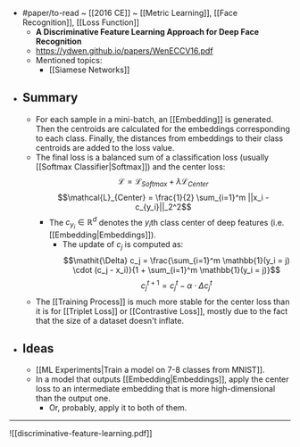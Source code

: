 - #paper/to-read ~ [[2016 CE]] ~ [[Metric Learning]], [[Face Recognition]], [[Loss Function]]
	- **A Discriminative Feature Learning Approach for Deep Face Recognition**
	- https://ydwen.github.io/papers/WenECCV16.pdf
	- Mentioned topics:
		- [[Siamese Networks]]
- ## Summary
	- For each sample in a mini-batch, an [[Embedding]] is generated. Then the centroids are calculated for the embeddings corresponding to each class. Finally, the distances from embeddings to their class centroids are added to the loss value.
	- The final loss is a balanced sum of a classification loss (usually [[Softmax Classifier|Softmax]]) and the center loss: $$\mathcal{L} = \mathcal{L}_{Softmax} + \lambda \mathcal{L}_{Center}$$ $$\mathcal{L}_{Center} = \frac{1}{2} \sum_{i=1}^m ||x_i - c_{y_i}||_2^2$$
		- The $c_{y_i} \in \mathbb{R}^d$ denotes the $y_i$th class center of deep features (i.e. [[Embedding|Embeddings]]).
			- The update of $c_j$ is computed as: $$\mathit{\Delta} c_j = \frac{\sum_{i=1}^m \mathbb{1}(y_i = j) \cdot (c_j - x_i)}{1 + \sum_{i=1}^m \mathbb{1}(y_i = j)}$$ $$c_j^{t+1} = c_j^t - \alpha \cdot \mathit{\Delta} c_j^t$$
	- The [[Training Process]] is much more stable for the center loss than it is for [[Triplet Loss]] or [[Contrastive Loss]], mostly due to the fact that the size of a dataset doesn't inflate.
- ## Ideas
	- [[ML Experiments|Train a model on 7-8 classes from MNIST]].
	- In a model that outputs [[Embedding|Embeddings]], apply the center loss to an intermediate embedding that is more high-dimensional than the output one.
		- Or, probably, apply it to both of them.
---
![[discriminative-feature-learning.pdf]]
